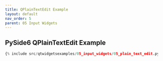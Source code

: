 ```yaml
---
title: QPlainTextEdit Example
layout: default
nav_order: 5
parent: 05 Input Widgets
---
```


## PySide6 QPlainTextEdit Example

```python
{% include src/qtwidgetsexamples/05_input_widgets/05_plain_text_edit.py %}
```
